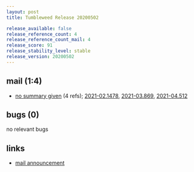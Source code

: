 ```yaml
---
layout: post
title: Tumbleweed Release 20200502

release_available: false
release_reference_count: 4
release_reference_count_mail: 4
release_score: 91
release_stability_level: stable
release_version: 20200502
---
```


## mail (1:4)

- [no summary given](https://github.com/boombatower/tumbleweed-review/issues/10) (4 refs); [2021-02.1478](https://github.com/boombatower/tumbleweed-review/issues/10), [2021-03.869](https://github.com/boombatower/tumbleweed-review/issues/10), [2021-04.512](https://github.com/boombatower/tumbleweed-review/issues/10)

## bugs (0)

<!--more-->

no relevant bugs



## links

- [mail announcement](https://github.com/boombatower/tumbleweed-review/issues/10)
